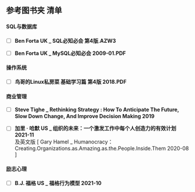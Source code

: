 ## 参考图书夹 清单

#### SQL与数据库
- [ ]  __Ben Forta  UK _ SQL必知必会  第4版.AZW3__     
- [ ]  __Ben Forta  UK _ MySQL必知必会   2009-01.PDF__    


#### 操作系统
- [ ]  __鸟哥的Linux私房菜 基础学习篇 第4版  2018.PDF__          


#### 商业管理
- [ ]  __Steve Tighe _ Rethinking Strategy : How To Anticipate The Future, Slow Down Change, And Improve Decision Making  2019__      
- [ ]  __加里 · 哈默  US _ 组织的未来：一个激发工作中每个人创造力的有效计划   2021-11__      
   及英文版 [ Gary Hamel _ Humanocracy：Creating.Organizations.as.Amazing.as.the.People.Inside.Them   2020-08 ]     


#### 励志心理
- [ ]  __B.J. 福格  US _ 福格行为模型   2021-10__    


